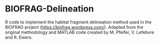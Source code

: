 # BIOFRAG-Delineation
R code to implement the habitat fragment delineation method used in the BIOFRAG project (https://biofrag.wordpress.com/). Adapted from the original methodology and MATLAB code created by M. Pfeifer, V. Lefebvre and R. Ewers. 
